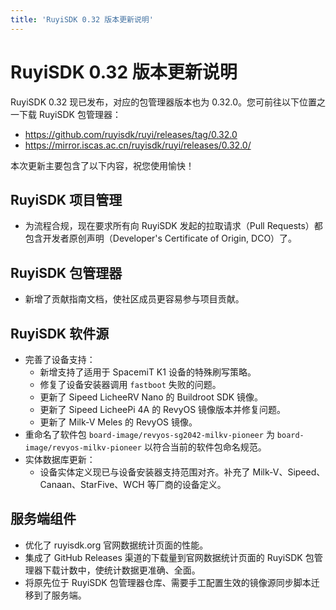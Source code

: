 ```yaml
---
title: 'RuyiSDK 0.32 版本更新说明'
---
```


# RuyiSDK 0.32 版本更新说明

RuyiSDK 0.32 现已发布，对应的包管理器版本也为 0.32.0。您可前往以下位置之一下载 RuyiSDK 包管理器：

* https://github.com/ruyisdk/ruyi/releases/tag/0.32.0
* https://mirror.iscas.ac.cn/ruyisdk/ruyi/releases/0.32.0/

本次更新主要包含了以下内容，祝您使用愉快！

## RuyiSDK 项目管理

* 为流程合规，现在要求所有向 RuyiSDK 发起的拉取请求（Pull Requests）都包含开发者原创声明（Developer's Certificate of Origin, DCO）了。

## RuyiSDK 包管理器

* 新增了贡献指南文档，使社区成员更容易参与项目贡献。

## RuyiSDK 软件源

* 完善了设备支持：
    * 新增支持了适用于 SpacemiT K1 设备的特殊刷写策略。
    * 修复了设备安装器调用 `fastboot` 失败的问题。
    * 更新了 Sipeed LicheeRV Nano 的 Buildroot SDK 镜像。
    * 更新了 Sipeed LicheePi 4A 的 RevyOS 镜像版本并修复问题。
    * 更新了 Milk-V Meles 的 RevyOS 镜像。
* 重命名了软件包 `board-image/revyos-sg2042-milkv-pioneer` 为 `board-image/revyos-milkv-pioneer` 以符合当前的软件包命名规范。
* 实体数据库更新：
    * 设备实体定义现已与设备安装器支持范围对齐。补充了 Milk-V、Sipeed、Canaan、StarFive、WCH 等厂商的设备定义。

## 服务端组件

* 优化了 ruyisdk.org 官网数据统计页面的性能。
* 集成了 GitHub Releases 渠道的下载量到官网数据统计页面的 RuyiSDK 包管理器下载计数中，使统计数据更准确、全面。
* 将原先位于 RuyiSDK 包管理器仓库、需要手工配置生效的镜像源同步脚本迁移到了服务端。
